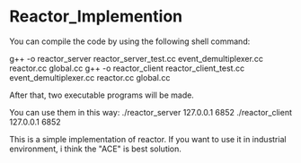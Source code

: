 Reactor_Implemention
====================
You can compile the code by using the following shell command:

g++ -o reactor_server reactor_server_test.cc event_demultiplexer.cc reactor.cc global.cc
g++ -o reactor_client reactor_client_test.cc event_demultiplexer.cc reactor.cc global.cc

After that, two executable programs will be made.

You can use them in this way:
./reactor_server 127.0.0.1 6852
./reactor_client 127.0.0.1 6852

This is a simple implementation of reactor.
If you want to use it in industrial environment, i think the "ACE" is best solution.
